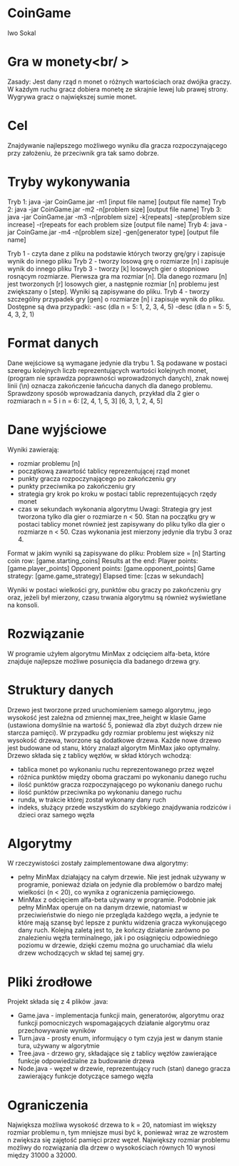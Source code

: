 # CoinGame
Iwo Sokal

# Gra w monety<br/ >
Zasady:
Jest dany rząd n monet o różnych wartościach oraz dwójka graczy. W każdym ruchu gracz dobiera monetę ze skrajnie lewej lub 
prawej strony. Wygrywa gracz o największej sumie monet.

# Cel
Znajdywanie najlepszego możliwego wyniku dla gracza rozpoczynającego przy założeniu, że przeciwnik gra tak samo dobrze.

# Tryby wykonywania
Tryb 1: java -jar CoinGame.jar -m1 [input file name] [output file name]
Tryb 2: java -jar CoinGame.jar -m2 -n[problem size] [output file name]
Tryb 3: java -jar CoinGame.jar -m3 -n[problem size] -k[repeats] -step[problem size increase]
 -r[repeats for each problem size [output file name]
Tryb 4: java -jar CoinGame.jar -m4 -n[problem size] -gen[generator type] [output file name]

Tryb 1 - czyta dane z pliku na podstawie których tworzy grę/gry i zapisuje wynik do innego pliku
Tryb 2 - tworzy losową grę o rozmiarze [n] i zapisuje wynik do innego pliku
Tryb 3 - tworzy [k] losowych gier o stopniowo rosnącym rozmiarze. Pierwsza gra ma rozmiar [n]. Dla danego rozmaru [n] jest
tworzonych [r] losowych gier, a następnie rozmiar [n] problemu jest zwiększany o [step]. Wyniki są zapisywane do pliku.
Tryb 4 - tworzy szczególny przypadek gry [gen] o rozmiarze [n] i zapisuje wynik do pliku. Dostępne są dwa przypadki:
-asc (dla n = 5: 1, 2, 3, 4, 5)
-desc (dla n = 5: 5, 4, 3, 2, 1)

# Format danych
Dane wejściowe są wymagane jedynie dla trybu 1. Są podawane w postaci szeregu kolejnych liczb reprezentujących wartości 
kolejnych monet, (program nie sprawdza poprawności wprowadzonych danych), znak nowej linii (\n) oznacza zakończenie 
łańcucha danych dla danego problemu. Sprawdzony sposób wprowadzania danych, przykład dla 2 gier o rozmiarach n = 5 i n = 6:
[2, 4, 1, 5, 3]
[6, 3, 1, 2, 4, 5]

# Dane wyjściowe
Wyniki zawierają:
- rozmiar problemu [n]
- początkową zawartość tablicy reprezentującej rząd monet
- punkty gracza rozpoczynającego po zakończeniu gry
- punkty przeciwnika po zakończeniu gry
- strategia gry krok po kroku w postaci tablic reprezentujących rzędy monet
- czas w sekundach wykonania algorytmu
Uwagi:
Strategia gry jest tworzona tylko dla gier o rozmiarze n < 50.
Stan na początku gry w postaci tablicy monet również jest zapisywany do pliku tylko dla gier o rozmiarze n < 50.
Czas wykonania jest mierzony jedynie dla trybu 3 oraz 4.

Format w jakim wyniki są zapisywane do pliku:
Problem size = [n]
Starting coin row:
[game.starting_coins]
Results at the end:
Player points: [game.player_points]
Opponent points: [game.opponent_points]
Game strategy:
[game.game_strategy]
Elapsed time: [czas w sekundach]

Wyniki w postaci wielkości gry, punktów obu graczy po zakończeniu gry oraz, jeżeli był mierzony, czasu trwania algorytmu są 
również wyświetlane na konsoli.

# Rozwiązanie
W programie użyłem algorytmu MinMax z odcięciem alfa-beta, które znajduje najlepsze możliwe posunięcia dla badanego drzewa 
gry.
# Struktury danych
Drzewo jest tworzone przed uruchomieniem samego algorytmu, jego wysokość jest zależna od zmiennej max_tree_height w 
klasie Game (ustawiona domyślnie na wartość 5, ponieważ dla zbyt dużych drzew nie starcza pamięci). W przypadku gdy 
rozmiar problemu jest większy niż wysokość drzewa, tworzone są dodatkowe drzewa. Każde nowe drzewo jest budowane od stanu, 
który znalazł algorytm MinMax jako optymalny. Drzewo składa się z tablicy węzłów, w skład których wchodzą:
- tablica monet po wykonaniu ruchu reprezentowanego przez węzeł
- różnica punktów między oboma graczami po wykonaniu danego ruchu
- ilość punktów gracza rozpoczynającego po wykonaniu danego ruchu
- ilość punktów przeciwnika po wykonaniu danego ruchu
- runda, w trakcie której został wykonany dany ruch
- indeks, służący przede wszystkim do szybkiego znajdywania rodziców i dzieci oraz samego węzła

# Algorytmy
W rzeczywistości zostały zaimplementowane dwa algorytmy:
- pełny MinMax działający na całym drzewie. Nie jest jednak używany w programie, ponieważ działa on jedynie dla 
problemów o bardzo małej wielkości (n < 20), co wynika z ograniczenia pamięciowego.
- MinMax z odcięciem alfa-beta używany w programie. Podobnie jak pełny MinMax operuje on na danym drzewie, natomiast w 
przeciwieństwie do niego nie przegląda każdego węzła, a jedynie te które mają szansę być lepsze z punktu widzenia gracza 
wykonującego dany ruch. Kolejną zaletą jest to, że kończy działanie zarówno po znalezieniu węzła terminalnego, jak i po 
osiągnięciu odpowiedniego poziomu w drzewie, dzięki czemu można go uruchamiać dla wielu drzew wchodzących w skład tej samej 
gry.

# Pliki źrodłowe
Projekt składa się z 4 plików .java:
- Game.java - implementacja funkcji main, generatorów, algorytmu oraz funkcji pomocniczych wspomagających działanie algorytmu 
oraz przechowywanie wyników
- Turn.java - prosty enum, informujący o tym czyja jest w danym stanie tura, używany w algorytmie
- Tree.java - drzewo gry, składające się z tablicy węzłów zawierające funkcje odpowiedzialne za budowanie drzewa
- Node.java - węzeł w drzewie, reprezentujący ruch (stan) danego gracza zawierający funkcje dotyczące samego węzła

# Ograniczenia
Największa możliwa wysokość drzewa to k = 20, natomiast im większy rozmiar problemu n, tym mniejsze musi być k, ponieważ 
wraz ze wzrostem n zwiększa się zajętość pamięci przez węzeł.
Największy rozmiar problemu możliwy do rozwiązania dla drzew o wysokościach równych 10 wynosi między 31000 a 32000.

